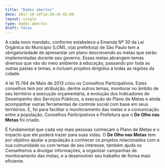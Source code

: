 ```yaml
---
title: "Dados abertos"
date: 2017-10-18T14:20:16-02:00
layout: single
type: dados-abertos
draft: false
---
```


A cada novo mandato, conforme estabelece a Emenda Nº 30 da Lei Orgânica do Município (LOM), o(a) prefeito(a) de São Paulo tem a obrigatoriedade de apresentar um plano descrevendo as metas que serão implementadas durante seu governo. Essas metas abrangem temas diversos que vão do meio ambiente à educação, passando por toda as outras pastas e temas, e incluem projetos dirigidos a todas as regiões da cidade.

A lei 15.764 de Maio de 2013 criou os Conselhos Participativos. Estes conselhos tem por atribuição, dentre outros temas, monitorar no âmbito de seu território a execução orçamentária, a evolução dos Indicadores de Desempenho dos Serviços Públicos, a execução do Plano de Metas e ainda acompanhar outras ferramentas de controle social com base em seus territórios. E, foi para facilitar o monitoramento das metas e a comunicação entre a população, Conselhos Participativos e Prefeitura que o **De Olho nas Metas** foi criado.

É fundamental que cada vez mais pessoas conheçam o Plano de Metas e o impacto que ele poderá trazer para suas vidas. O **De Olho nas Metas** tem por objetivo ajudar a população a conhecer os projetos relacionados com a sua comunidade ou com temas de seu interesse, também ajuda os Conselheiros a divulgar informações, a organizar campanhas de monitoramento das metas, e a desenvolver seu trabalho de forma mais eficiente.

